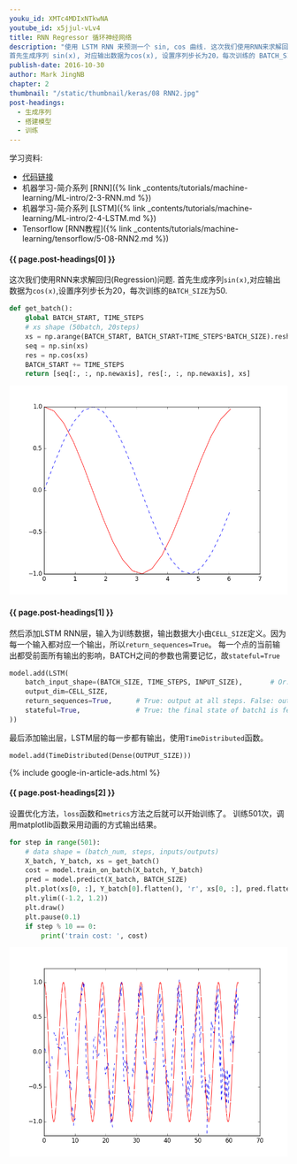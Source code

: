 ```yaml
---
youku_id: XMTc4MDIxNTkwNA
youtube_id: x5jjul-vLv4
title: RNN Regressor 循环神经网络
description: "使用 LSTM RNN 来预测一个 sin, cos 曲线. 这次我们使用RNN来求解回归(Regression)问题.
首先生成序列 sin(x), 对应输出数据为cos(x), 设置序列步长为20，每次训练的 BATCH_SIZE 为50."
publish-date: 2016-10-30
author: Mark JingNB
chapter: 2
thumbnail: "/static/thumbnail/keras/08 RNN2.jpg"
post-headings:
  - 生成序列
  - 搭建模型
  - 训练
---
```


学习资料:
  * [代码链接](https://github.com/MorvanZhou/tutorials/blob/master/kerasTUT/8-RNN_LSTM_Regressor_example.py)
  * 机器学习-简介系列 [RNN]({% link _contents/tutorials/machine-learning/ML-intro/2-3-RNN.md %})
  * 机器学习-简介系列 [LSTM]({% link _contents/tutorials/machine-learning/ML-intro/2-4-LSTM.md %})
  * Tensorflow [RNN教程]({% link _contents/tutorials/machine-learning/tensorflow/5-08-RNN2.md %})

<h4 class="tut-h4-pad" id="{{ page.post-headings[0] }}">{{ page.post-headings[0] }}</h4>

这次我们使用RNN来求解回归(Regression)问题.
首先生成序列`sin(x)`,对应输出数据为`cos(x)`,设置序列步长为20，每次训练的`BATCH_SIZE`为50.

```python
def get_batch():
    global BATCH_START, TIME_STEPS
    # xs shape (50batch, 20steps)
    xs = np.arange(BATCH_START, BATCH_START+TIME_STEPS*BATCH_SIZE).reshape((BATCH_SIZE, TIME_STEPS)) / (10*np.pi)
    seq = np.sin(xs)
    res = np.cos(xs)
    BATCH_START += TIME_STEPS
    return [seq[:, :, np.newaxis], res[:, :, np.newaxis], xs]
```

<img class="course-image" src="/static/results/keras/2-5-1.png" alt="{{ page.title }}{% increment image-count %}">

<h4 class="tut-h4-pad" id="{{ page.post-headings[1] }}">{{ page.post-headings[1] }}</h4>

然后添加LSTM RNN层，输入为训练数据，输出数据大小由`CELL_SIZE`定义。因为每一个输入都对应一个输出，所以`return_sequences=True`。
每一个点的当前输出都受前面所有输出的影响，BATCH之间的参数也需要记忆，故`stateful=True`

```python
model.add(LSTM(
    batch_input_shape=(BATCH_SIZE, TIME_STEPS, INPUT_SIZE),       # Or: input_dim=INPUT_SIZE, input_length=TIME_STEPS,
    output_dim=CELL_SIZE,
    return_sequences=True,      # True: output at all steps. False: output as last step.
    stateful=True,              # True: the final state of batch1 is feed into the initial state of batch2
))
```

最后添加输出层，LSTM层的每一步都有输出，使用`TimeDistributed`函数。

```python
model.add(TimeDistributed(Dense(OUTPUT_SIZE)))
```

{% include google-in-article-ads.html %}

<h4 class="tut-h4-pad" id="{{ page.post-headings[2] }}">{{ page.post-headings[2] }}</h4>

设置优化方法，`loss`函数和`metrics`方法之后就可以开始训练了。
训练501次，调用matplotlib函数采用动画的方式输出结果。

```python
for step in range(501):
    # data shape = (batch_num, steps, inputs/outputs)
    X_batch, Y_batch, xs = get_batch()
    cost = model.train_on_batch(X_batch, Y_batch)
    pred = model.predict(X_batch, BATCH_SIZE)
    plt.plot(xs[0, :], Y_batch[0].flatten(), 'r', xs[0, :], pred.flatten()[:TIME_STEPS], 'b--')
    plt.ylim((-1.2, 1.2))
    plt.draw()
    plt.pause(0.1)
    if step % 10 == 0:
        print('train cost: ', cost)
```
       
<img class="course-image" src="/static/results/keras/2-5-2.png" alt="{{ page.title }}{% increment image-count %}">


